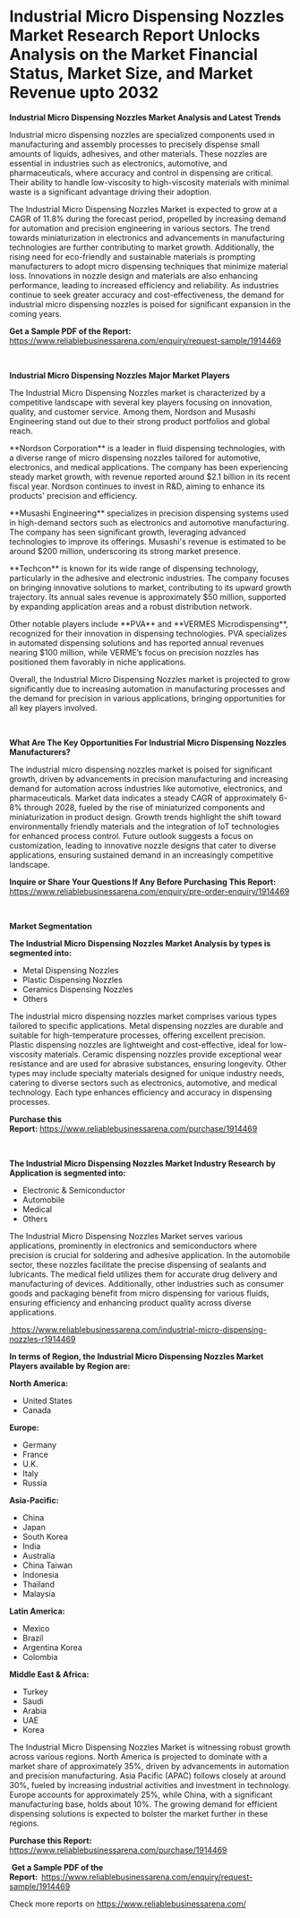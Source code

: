 <p><h1>Industrial Micro Dispensing Nozzles Market Research Report Unlocks Analysis on the Market Financial Status, Market Size, and Market Revenue upto 2032</h1></p><p><strong>Industrial Micro Dispensing Nozzles Market Analysis and Latest Trends</strong></p>
<p><p>Industrial micro dispensing nozzles are specialized components used in manufacturing and assembly processes to precisely dispense small amounts of liquids, adhesives, and other materials. These nozzles are essential in industries such as electronics, automotive, and pharmaceuticals, where accuracy and control in dispensing are critical. Their ability to handle low-viscosity to high-viscosity materials with minimal waste is a significant advantage driving their adoption.</p><p>The Industrial Micro Dispensing Nozzles Market is expected to grow at a CAGR of 11.8% during the forecast period, propelled by increasing demand for automation and precision engineering in various sectors. The trend towards miniaturization in electronics and advancements in manufacturing technologies are further contributing to market growth. Additionally, the rising need for eco-friendly and sustainable materials is prompting manufacturers to adopt micro dispensing techniques that minimize material loss. Innovations in nozzle design and materials are also enhancing performance, leading to increased efficiency and reliability. As industries continue to seek greater accuracy and cost-effectiveness, the demand for industrial micro dispensing nozzles is poised for significant expansion in the coming years.</p></p>
<p><strong>Get a Sample PDF of the Report:&nbsp;</strong> <a href="https://www.reliablebusinessarena.com/enquiry/request-sample/1914469?utm_campaign=1891&utm_medium=2&utm_source=Github&utm_content=ia&utm_term=01032025&utm_id=industrial-micro-dispensing-nozzles">https://www.reliablebusinessarena.com/enquiry/request-sample/1914469</a></p>
<p>&nbsp;</p>
<p><strong>Industrial Micro Dispensing Nozzles Major Market Players</strong></p>
<p><p>The Industrial Micro Dispensing Nozzles market is characterized by a competitive landscape with several key players focusing on innovation, quality, and customer service. Among them, Nordson and Musashi Engineering stand out due to their strong product portfolios and global reach.</p><p>**Nordson Corporation** is a leader in fluid dispensing technologies, with a diverse range of micro dispensing nozzles tailored for automotive, electronics, and medical applications. The company has been experiencing steady market growth, with revenue reported around $2.1 billion in its recent fiscal year. Nordson continues to invest in R&D, aiming to enhance its products' precision and efficiency.</p><p>**Musashi Engineering** specializes in precision dispensing systems used in high-demand sectors such as electronics and automotive manufacturing. The company has seen significant growth, leveraging advanced technologies to improve its offerings. Musashi's revenue is estimated to be around $200 million, underscoring its strong market presence.</p><p>**Techcon** is known for its wide range of dispensing technology, particularly in the adhesive and electronic industries. The company focuses on bringing innovative solutions to market, contributing to its upward growth trajectory. Its annual sales revenue is approximately $50 million, supported by expanding application areas and a robust distribution network.</p><p>Other notable players include **PVA** and **VERMES Microdispensing**, recognized for their innovation in dispensing technologies. PVA specializes in automated dispensing solutions and has reported annual revenues nearing $100 million, while VERME’s focus on precision nozzles has positioned them favorably in niche applications.</p><p>Overall, the Industrial Micro Dispensing Nozzles market is projected to grow significantly due to increasing automation in manufacturing processes and the demand for precision in various applications, bringing opportunities for all key players involved.</p></p>
<p>&nbsp;</p>
<p><strong>What Are The Key Opportunities For Industrial Micro Dispensing Nozzles Manufacturers?</strong></p>
<p><p>The industrial micro dispensing nozzles market is poised for significant growth, driven by advancements in precision manufacturing and increasing demand for automation across industries like automotive, electronics, and pharmaceuticals. Market data indicates a steady CAGR of approximately 6-8% through 2028, fueled by the rise of miniaturized components and miniaturization in product design. Growth trends highlight the shift toward environmentally friendly materials and the integration of IoT technologies for enhanced process control. Future outlook suggests a focus on customization, leading to innovative nozzle designs that cater to diverse applications, ensuring sustained demand in an increasingly competitive landscape.</p></p>
<p><strong>Inquire or Share Your Questions If Any Before Purchasing This Report:</strong> <a href="https://www.reliablebusinessarena.com/enquiry/pre-order-enquiry/1914469?utm_campaign=1891&utm_medium=2&utm_source=Github&utm_content=ia&utm_term=01032025&utm_id=industrial-micro-dispensing-nozzles">https://www.reliablebusinessarena.com/enquiry/pre-order-enquiry/1914469</a></p>
<p>&nbsp;</p>
<p><strong>Market Segmentation</strong></p>
<p><strong>The Industrial Micro Dispensing Nozzles Market Analysis by types is segmented into:</strong></p>
<p><ul><li>Metal Dispensing Nozzles</li><li>Plastic Dispensing Nozzles</li><li>Ceramics Dispensing Nozzles</li><li>Others</li></ul></p>
<p><p>The industrial micro dispensing nozzles market comprises various types tailored to specific applications. Metal dispensing nozzles are durable and suitable for high-temperature processes, offering excellent precision. Plastic dispensing nozzles are lightweight and cost-effective, ideal for low-viscosity materials. Ceramic dispensing nozzles provide exceptional wear resistance and are used for abrasive substances, ensuring longevity. Other types may include specialty materials designed for unique industry needs, catering to diverse sectors such as electronics, automotive, and medical technology. Each type enhances efficiency and accuracy in dispensing processes.</p></p>
<p><strong>Purchase this Report:&nbsp;</strong><a href="https://www.reliablebusinessarena.com/purchase/1914469?utm_campaign=1891&utm_medium=2&utm_source=Github&utm_content=ia&utm_term=01032025&utm_id=industrial-micro-dispensing-nozzles">https://www.reliablebusinessarena.com/purchase/1914469</a></p>
<p>&nbsp;</p>
<p><strong>The Industrial Micro Dispensing Nozzles Market Industry Research by Application is segmented into:</strong></p>
<p><ul><li>Electronic & Semiconductor</li><li>Automobile</li><li>Medical</li><li>Others</li></ul></p>
<p><p>The Industrial Micro Dispensing Nozzles Market serves various applications, prominently in electronics and semiconductors where precision is crucial for soldering and adhesive application. In the automobile sector, these nozzles facilitate the precise dispensing of sealants and lubricants. The medical field utilizes them for accurate drug delivery and manufacturing of devices. Additionally, other industries such as consumer goods and packaging benefit from micro dispensing for various fluids, ensuring efficiency and enhancing product quality across diverse applications.</p></p>
<p><a href="https://www.reliablebusinessarena.com/industrial-micro-dispensing-nozzles-r1914469?utm_campaign=1891&utm_medium=2&utm_source=Github&utm_content=ia&utm_term=01032025&utm_id=industrial-micro-dispensing-nozzles">&nbsp;https://www.reliablebusinessarena.com/industrial-micro-dispensing-nozzles-r1914469</a></p>
<p><strong>In terms of Region, the Industrial Micro Dispensing Nozzles Market Players available by Region are:</strong></p>
<p>
    <p> <strong> North America: </strong>
        <ul>
            <li>United States</li>
            <li>Canada</li>
        </ul>
        </p> 
    <p> <strong> Europe: </strong>
        <ul>
            <li>Germany</li>
            <li>France</li>
            <li>U.K.</li>
            <li>Italy</li>
            <li>Russia</li>
        </ul>
        </p> 
    <p> <strong> Asia-Pacific: </strong>
        <ul>
            <li>China</li>
            <li>Japan</li>
            <li>South Korea</li>
            <li>India</li>
            <li>Australia</li>
            <li>China Taiwan</li>
            <li>Indonesia</li>
            <li>Thailand</li>
            <li>Malaysia</li>
        </ul>
        </p> 
    <p> <strong> Latin America: </strong>
        <ul>
            <li>Mexico</li>
            <li>Brazil</li>
            <li>Argentina Korea</li>
            <li>Colombia</li>
        </ul>
        </p> 
    <p> <strong> Middle East & Africa: </strong>
        <ul>
            <li>Turkey</li>
            <li>Saudi</li>
            <li>Arabia</li>
            <li>UAE</li>
            <li>Korea</li>
        </ul>
    </p>
    </p>
<p><p>The Industrial Micro Dispensing Nozzles Market is witnessing robust growth across various regions. North America is projected to dominate with a market share of approximately 35%, driven by advancements in automation and precision manufacturing. Asia Pacific (APAC) follows closely at around 30%, fueled by increasing industrial activities and investment in technology. Europe accounts for approximately 25%, while China, with a significant manufacturing base, holds about 10%. The growing demand for efficient dispensing solutions is expected to bolster the market further in these regions.</p></p>
<p><strong>Purchase this Report: </strong><a href="https://www.reliablebusinessarena.com/purchase/1914469?utm_campaign=1891&utm_medium=2&utm_source=Github&utm_content=ia&utm_term=01032025&utm_id=industrial-micro-dispensing-nozzles">https://www.reliablebusinessarena.com/purchase/1914469</a></p>
<p>&nbsp;<strong>Get a Sample PDF of the Report:&nbsp;&nbsp;</strong><a href="https://www.reliablebusinessarena.com/enquiry/request-sample/1914469?utm_campaign=1891&utm_medium=2&utm_source=Github&utm_content=ia&utm_term=01032025&utm_id=industrial-micro-dispensing-nozzles">https://www.reliablebusinessarena.com/enquiry/request-sample/1914469</a></p>
<p><strong></strong></p>
<p>Check more reports on <a href="https://www.reliablebusinessarena.com/?utm_campaign=1891&utm_medium=2&utm_source=Github&utm_content=ia&utm_term=01032025&utm_id=industrial-micro-dispensing-nozzles">https://www.reliablebusinessarena.com/</a></p>